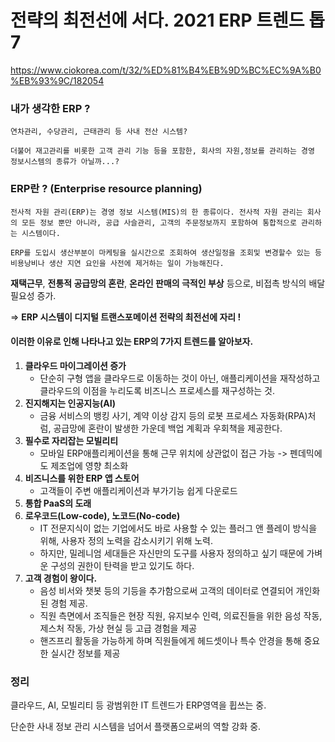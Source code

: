 # 전략의 최전선에 서다. 2021 ERP 트렌드 톱 7

https://www.ciokorea.com/t/32/%ED%81%B4%EB%9D%BC%EC%9A%B0%EB%93%9C/182054

### 내가 생각한 ERP ?

```
연차관리, 수당관리, 근태관리 등 사내 전산 시스템? 

더불어 재고관리를 비롯한 고객 관리 기능 등을 포함한, 회사의 자원,정보를 관리하는 경영 정보시스템의 종류가 아닐까...?
```



### ERP란 ? (Enterprise resource planning)

```
전사적 자원 관리(ERP)는 경영 정보 시스템(MIS)의 한 종류이다. 전사적 자원 관리는 회사의 모든 정보 뿐만 아니라, 공급 사슬관리, 고객의 주문정보까지 포함하여 통합적으로 관리하는 시스템이다.

ERP를 도입시 생산부분이 마케팅을 실시간으로 조회하여 생산일정을 조회및 변경할수 있는 등 비용낭비나 생산 지연 요인을 사전에 제거하는 일이 가능해진다.
```





**재택근무**, **전통적 공급망의 혼란**, **온라인 판매의 극적인 부상** 등으로, 비접촉 방식의 배달 필요성 증가.

=> **ERP 시스템이 디지털 트랜스포메이션 전략의 최전선에 자리 !**  



#### 이러한 이유로 인해 나타나고 있는 ERP의 7가지 트렌드를 알아보자.

1. **클라우드 마이그레이션 증가**
   * 단순히 구형 앱을 클라우드로 이동하는 것이 아닌, 애플리케이션을 재작성하고 클라우드의 이점을 누리도록 비즈니스 프로세스를 재구성하는 것.
2. **진지해지는 인공지능(AI)**
   * 금융 서비스의 뱅킹 사기, 계약 이상 감지 등의 로봇 프로세스 자동화(RPA)처럼, 공급망에 혼란이 발생한 가운데 백업 계획과 우회책을 제공한다.
3. **필수로 자리잡는 모빌리티**
   * 모바일 ERP애플리케이션을 통해 근무 위치에 상관없이 접근 가능 -> 펜데믹에도 제조업에 영향 최소화
4. **비즈니스를 위한 ERP 앱 스토어**
   * 고객들이 주변 애플리케이션과 부가기능 쉽게 다운로드
5. **통합 PaaS의 도래**
6. **로우코드(Low-code), 노코드(No-code)**
   * IT 전문지식이 없는 기업에서도 바로 사용할 수 있는 플러그 앤 플레이 방식을 위해, 사용자 정의 노력을 감소시키기 위해 노력.
   * 하지만, 밀레니엄 세대들은 자신만의 도구를 사용자 정의하고 싶기 때문에 가벼운 구성의 권한이 탄력을 받고 있기도 하다.
7. **고객 경험이 왕이다.**
   * 음성 비서와 챗봇 등의 기등을 추가함으로써 고객의 데이터로 연결되어 개인화된 경험 제공.
   * 직원 측면에서 조직들은 현장 직원, 유지보수 인력, 의료진들을 위한 음성 작동, 제스처 작동, 가상 현실 등 고급 경험을 제공
   * 핸즈프리 활동을 가능하게 하며 직원들에게 헤드셋이나 특수 안경을 통해 중요한 실시간 정보를 제공



### 정리 

클라우드, AI, 모빌리티 등 광범위한 IT 트렌드가 ERP영역을 휩쓰는 중.

단순한 사내 정보 관리 시스템을 넘어서 플랫폼으로써의 역할 강화 중.

